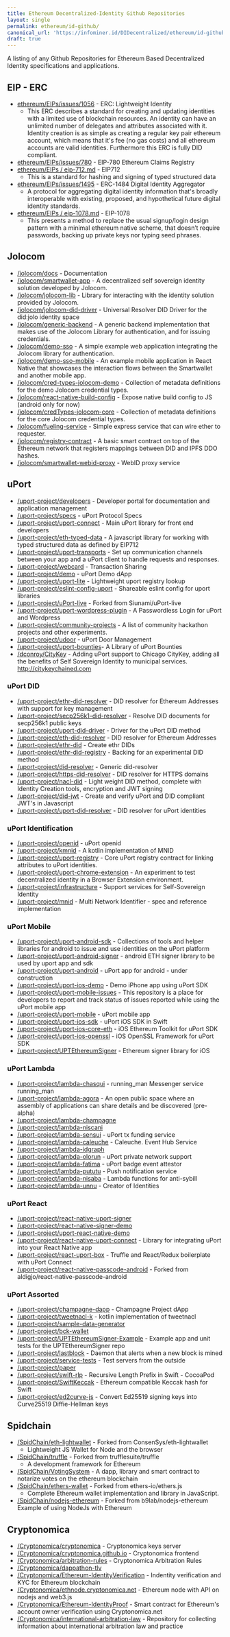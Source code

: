 ```yaml
---
title: Ethereum Decentralized-Identity Github Repositories
layout: single
permalink: ethereum/id-github/
canonical_url: 'https://infominer.id/DIDecentralized/ethereum/id-github/'
draft: true
---
```


A listing of any Github Repositories for Ethereum Based Decentralized Identity specifications and applications.


## EIP - ERC

* [ethereum/EIPs/issues/1056](https://github.com/ethereum/EIPs/issues/1056) - ERC: Lightweight Identity
  - This ERC describes a standard for creating and updating identities with a limited use of blockchain resources. An identity can have an unlimited number of delegates and attributes associated with it. Identity creation is as simple as creating a regular key pair ethereum account, which means that it's fee (no gas costs) and all ethereum accounts are valid identities. Furthermore this ERC is fully DID compliant.
* [ethereum/EIPs/issues/780](https://github.com/ethereum/EIPs/issues/780) - EIP-780 Ethereum Claims Registry
* [ethereum/EIPs / eip-712.md](https://github.com/ethereum/EIPs/blob/f29527ab39357548b06b29e937a48f06ae099de7/EIPS/eip-712.md) - EIP712
  - This is a standard for hashing and signing of typed structured data
* [ethereum/EIPs/issues/1495](https://github.com/ethereum/EIPs/issues/1495) - ERC-1484 Digital Identity Aggregator
  - A protocol for aggregating digital identity information that's broadly interoperable with existing, proposed, and hypothetical future digital identity standards.
* [ethereum/EIPs / eip-1078.md](https://github.com/ethereum/EIPs/blob/ed621645c8f3bc5756492f327cda015f35d9f8da/EIPS/eip-1078.md) - EIP-1078
  - This presents a method to replace the usual signup/login design pattern with a minimal ethereum native scheme, that doesn’t require passwords, backing up private keys nor typing seed phrases. 


## Jolocom

* <a href="https://github.com/jolocom/docs" target="_blank">/jolocom/docs</a> - Documentation
* <a href="https://github.com/jolocom/smartwallet-app" target="_blank">/jolocom/smartwallet-app</a> - A decentralized self sovereign identity solution developed by Jolocom.
* <a href="https://github.com/jolocom/jolocom-lib" target="_blank">/jolocom/jolocom-lib</a> - Library for interacting with the identity solution provided by Jolocom.
* <a href="https://github.com/jolocom/jolocom-did-driver" target="_blank">/jolocom/jolocom-did-driver</a> - Universal Resolver DID Driver for the did:jolo identity space
* <a href="https://github.com/jolocom/generic-backend" target="_blank">/jolocom/generic-backend</a> - A generic backend implementation that makes use of the Jolocom Library for authentication, and for issuing credentials.
* <a href="https://github.com/jolocom/demo-sso" target="_blank">/jolocom/demo-sso</a> - A simple example web application integrating the Jolocom library for authentication.
* <a href="https://github.com/jolocom/demo-sso-mobile" target="_blank">/jolocom/demo-sso-mobile</a> - An example mobile application in React Native that showcases the interaction flows between the Smartwallet and another mobile app.
* <a href="https://github.com/jolocom/cred-types-jolocom-demo" target="_blank">/jolocom/cred-types-jolocom-demo</a> - Collection of metadata definitions for the demo Jolocom credential types.
* <a href="https://github.com/jolocom/react-native-build-config" target="_blank">/jolocom/react-native-build-config</a> - Expose native build config to JS (android only for now)
* <a href="https://github.com/jolocom/credTypes-jolocom-core" target="_blank">/jolocom/credTypes-jolocom-core</a> - Collection of metadata definitions for the core Jolocom credential types.
* <a href="https://github.com/jolocom/fueling-service" target="_blank">/jolocom/fueling-service</a> - Simple express service that can wire ether to requester.
* <a href="https://github.com/jolocom/registry-contract" target="_blank">/jolocom/registry-contract</a> - A basic smart contract on top of the Ethereum network that registers mappings between DID and IPFS DDO hashes.
* <a href="https://github.com/jolocom/smartwallet-webid-proxy" target="_blank">/jolocom/smartwallet-webid-proxy</a> - WebID proxy service

## uPort

* <a href="https://github.com/uport-project/developers" target="_blank">/uport-project/developers</a> - Developer portal for documentation and application management
* <a href="https://github.com/uport-project/specs" target="_blank">/uport-project/specs</a> - uPort Protocol Specs
* <a href="https://github.com/uport-project/uport-connect" target="_blank">/uport-project/uport-connect</a> - Main uPort library for front end developers
* <a href="https://github.com/uport-project/eth-typed-data" target="_blank">/uport-project/eth-typed-data</a> - A javascript library for working with typed structured data as defined by EIP712
* <a href="https://github.com/uport-project/uport-transports" target="_blank">/uport-project/uport-transports</a> - Set up communication channels between your app and a uPort client to handle requests and responses.
* <a href="https://github.com/uport-project/webcard" target="_blank">/uport-project/webcard</a> - Transaction Sharing
* <a href="https://github.com/uport-project/demo" target="_blank">/uport-project/demo</a> - uPort Demo dApp
* <a href="https://github.com/uport-project/uport-lite" target="_blank">/uport-project/uport-lite</a> - Lightweight uport registry lookup
* <a href="https://github.com/uport-project/eslint-config-uport" target="_blank">/uport-project/eslint-config-uport</a> - Shareable eslint config for uport libraries
* <a href="https://github.com/uport-project/uPort-live" target="_blank">/uport-project/uPort-live</a> - Forked from Siunami/uPort-live
* <a href="https://github.com/uport-project/uport-wordpress-plugin" target="_blank">/uport-project/uport-wordpress-plugin</a> - A Passwordless Login for uPort and Wordpress
* <a href="https://github.com/uport-project/community-projects" target="_blank">/uport-project/community-projects</a> - A list of community hackathon projects and other experiments.
* <a href="https://github.com/uport-project/udoor" target="_blank">/uport-project/udoor</a> - uPort Door Management
* <a href="https://github.com/uport-project/uport-bounties" target="_blank">/uport-project/uport-bounties</a>- A Library of uPort Bounties
* <a href="https://github.com/dconroy/CityKey" target="_blank">/dconroy/CityKey</a> - Adding uPort support to Chicago CityKey, adding all the benefits of Self Sovereign Identity to municipal services. http://citykeychained.com

### uPort DID

* <a href="https://github.com/uport-project/ethr-did-resolver" target="_blank">/uport-project/ethr-did-resolver</a> - DID resolver for Ethereum Addresses with support for key management
* <a href="https://github.com/uport-project/secp256k1-did-resolver" target="_blank">/uport-project/secp256k1-did-resolver</a> - Resolve DID documents for secp256k1 public keys
* <a href="https://github.com/uport-project/uport-did-driver" target="_blank">/uport-project/uport-did-driver</a> - Driver for the uPort DID method
* <a href="https://github.com/uport-project/eth-did-resolver" target="_blank">/uport-project/eth-did-resolver</a> - DID resolver for Ethereum Addresses
* <a href="https://github.com/uport-project/ethr-did" target="_blank">/uport-project/ethr-did</a> - Create ethr DIDs
* <a href="https://github.com/uport-project/ethr-did-registry" target="_blank">/uport-project/ethr-did-registry</a> - Backing for an experimental DID method
* <a href="https://github.com/uport-project/did-resolver" target="_blank">/uport-project/did-resolver</a> - Generic did-resolver
* <a href="https://github.com/uport-project/https-did-resolver" target="_blank">/uport-project/https-did-resolver</a> - DID resolver for HTTPS domains
* <a href="https://github.com/uport-project/nacl-did" target="_blank">/uport-project/nacl-did</a> - Light weight DID method, complete with Identity Creation tools, encryption and JWT signing
* <a href="https://github.com/uport-project/did-jwt" target="_blank">/uport-project/did-jwt</a> - Create and verify uPort and DID compliant JWT's in Javascript
* <a href="https://github.com/uport-project/uport-did-resolver" target="_blank">/uport-project/uport-did-resolver</a> - DID resolver for uPort identities


### uPort Identification
* <a href="https://github.com/uport-project/openid" target="_blank">/uport-project/openid</a> - uPort openid
* <a href="https://github.com/uport-project/kmnid" target="_blank">/uport-project/kmnid</a> - A kotlin implementation of MNID
* <a href="https://github.com/uport-project/uport-registry" target="_blank">/uport-project/uport-registry</a> - Core uPort registry contract for linking attributes to uPort identities.
* <a href="https://github.com/uport-project/uport-chrome-extension" target="_blank">/uport-project/uport-chrome-extension</a> - An experiment to test decentralized identity in a Browser Extension environment.
* <a href="https://github.com/uport-project/infrastructure" target="_blank">/uport-project/infrastructure</a> - Support services for Self-Sovereign Identity
* <a href="https://github.com/uport-project/mnid" target="_blank">/uport-project/mnid</a> - Multi Network Identifier - spec and reference implementation



### uPort Mobile

* <a href="https://github.com/uport-project/uport-android-sdk" target="_blank">/uport-project/uport-android-sdk</a> - Collections of tools and helper libraries for android to issue and use identities on the uPort platform
* <a href="https://github.com/uport-project/uport-android-signer" target="_blank">/uport-project/uport-android-signer</a> - android ETH signer library to be used by uport app and sdk
* <a href="https://github.com/uport-project/uport-android" target="_blank">/uport-project/uport-android</a> - uPort app for android - under construction
* <a href="https://github.com/uport-project/uport-ios-demo" target="_blank">/uport-project/uport-ios-demo</a> - Demo iPhone app using uPort SDK
* <a href="https://github.com/uport-project/uport-mobile-issues" target="_blank">/uport-project/uport-mobile-issues</a> - This repository is a place for developers to report and track status of issues reported while using the uPort mobile app
* <a href="https://github.com/uport-project/uport-mobile" target="_blank">/uport-project/uport-mobile</a> - uPort mobile app
* <a href="https://github.com/uport-project/uport-ios-sdk" target="_blank">/uport-project/uport-ios-sdk</a> - uPort iOS SDK in Swift
* <a href="https://github.com/uport-project/uport-ios-core-eth" target="_blank">/uport-project/uport-ios-core-eth</a> - iOS Ethereum Toolkit for uPort SDK
* <a href="https://github.com/uport-project/uport-ios-openssl" target="_blank">/uport-project/uport-ios-openssl</a> - iOS OpenSSL Framework for uPort SDK
* <a href="https://github.com/uport-project/UPTEthereumSigner" target="_blank">/uport-project/UPTEthereumSigner</a> - Ethereum signer library for iOS



### uPort Lambda

* <a href="https://github.com/uport-project/lambda-chasqui" target="_blank">/uport-project/lambda-chasqui</a> - running_man Messenger service running_man
* <a href="https://github.com/uport-project/lambda-agora" target="_blank">/uport-project/lambda-agora</a> - An open public space where an assembly of applications can share details and be discovered (pre-alpha)
* <a href="https://github.com/uport-project/lambda-champagne" target="_blank">/uport-project/lambda-champagne</a>
* <a href="https://github.com/uport-project/lambda-niscani" target="_blank">/uport-project/lambda-niscani</a>
* <a href="https://github.com/uport-project/lambda-sensui" target="_blank">/uport-project/lambda-sensui</a> - uPort tx funding service
* <a href="https://github.com/uport-project/" target="_blank">/uport-project/lambda-caleuche</a> - Caleuche. Event Hub Service
* <a href="https://github.com/uport-project/lambda-idgraph" target="_blank">/uport-project/lambda-idgraph</a>
* <a href="https://github.com/uport-project/lambda-olorun" target="_blank">/uport-project/lambda-olorun</a> - uPort private network support
* <a href="https://github.com/uport-project/lambda-fatima" target="_blank">/uport-project/lambda-fatima</a> - uPort badge event attestor
* <a href="https://github.com/uport-project/lambda-pututu" target="_blank">/uport-project/lambda-pututu</a> - Push notification service
* <a href="https://github.com/uport-project/lambda-nisaba" target="_blank">/uport-project/lambda-nisaba</a> - Lambda functions for anti-sybill
* <a href="https://github.com/uport-project/lambda-unnu" target="_blank">/uport-project/lambda-unnu</a> - Creator of Identities

### uPort React

* <a href="https://github.com/uport-project/react-native-uport-signer" target="_blank">/uport-project/react-native-uport-signer</a> 
* <a href="https://github.com/uport-project/react-native-signer-demo" target="_blank">/uport-project/react-native-signer-demo</a> 
* <a href="https://github.com/uport-project/uport-react-native-demo" target="_blank">/uport-project/uport-react-native-demo</a>
* <a href="https://github.com/uport-project/react-native-uport-connect" target="_blank">/uport-project/react-native-uport-connect</a> - Library for integrating uPort into your React Native app
* <a href="https://github.com/uport-project/react-uport-box" target="_blank">/uport-project/react-uport-box</a> - Truffle and React/Redux boilerplate with uPort Connect
* <a href="https://github.com/uport-project/react-native-passcode-android" target="_blank">/uport-project/react-native-passcode-android</a> - Forked from aldigjo/react-native-passcode-android

### uPort Assorted
* <a href="https://github.com/uport-project/champagne-dapp" target="_blank">/uport-project/champagne-dapp</a> - Champagne Project dApp
* <a href="https://github.com/uport-project/tweetnacl-k" target="_blank">/uport-project/tweetnacl-k</a> - kotlin implementation of tweetnacl
* <a href="https://github.com/uport-project/sample-data-generator" target="_blank">/uport-project/sample-data-generator</a>
* <a href="https://github.com/uport-project/bck-wallet" target="_blank">/uport-project/bck-wallet</a>
* <a href="https://github.com/uport-project/UPTEthereumSigner-Example" target="_blank">/uport-project/UPTEthereumSigner-Example</a> - Example app and unit tests for the UPTEthereumSigner repo
* <a href="https://github.com/uport-project/lastblock" target="_blank">/uport-project/lastblock</a> - Daemon that alerts when a new block is mined
* <a href="https://github.com/uport-project/service-tests" target="_blank">/uport-project/service-tests</a> - Test servers from the outside
* <a href="https://github.com/uport-project/paper" target="_blank">/uport-project/paper</a>
* <a href="https://github.com/uport-project/swift-rlp" target="_blank">/uport-project/swift-rlp</a> - Recursive Length Prefix in Swift - CocoaPod
* <a href="https://github.com/uport-project/SwiftKeccak" target="_blank">/uport-project/SwiftKeccak</a> - Ethereum compatible Keccak hash for Swift
* <a href="https://github.com/uport-project/ed2curve-js" target="_blank">/uport-project/ed2curve-js</a> - Convert Ed25519 signing keys into Curve25519 Diffie-Hellman keys



## Spidchain
* <a href="https://github.com/SpidChain/eth-lightwallet" target="_blank">/SpidChain/eth-lightwallet</a> - Forked from ConsenSys/eth-lightwallet
  - Lightweight JS Wallet for Node and the browser
* <a href="https://github.com/SpidChain/truffle" target="_blank">/SpidChain/truffle</a> - Forked from trufflesuite/truffle
  - A development framework for Ethereum
* <a href="https://github.com/SpidChain/VotingSystem" target="_blank">/SpidChain/VotingSystem</a> - A dapp, library and smart contract to notarize votes on the ethereum blockchain
* <a href="https://github.com/SpidChain/ethers-wallet" target="_blank">/SpidChain/ethers-wallet</a> - Forked from ethers-io/ethers.js
  - Complete Ethereum wallet implementation and library in JavaScript.
* <a href="https://github.com/SpidChain/nodejs-ethereum" target="_blank">/SpidChain/nodejs-ethereum</a> - Forked from b9lab/nodejs-ethereum
Example of using NodeJs with Ethereum


## Cryptonomica
* <a href="https://github.com/Cryptonomica/cryptonomica" target="_blank">/Cryptonomica/cryptonomica</a> - Cryptonomica keys server
* <a href="https://github.com/Cryptonomica/cryptonomica.github.io" target="_blank">/Cryptonomica/cryptonomica.github.io</a> - Cryptonomica frontend
* <a href="https://github.com/Cryptonomica/arbitration-rules" target="_blank">/Cryptonomica/arbitration-rules</a> - Cryptonomica Arbitration Rules
* <a href="https://github.com/Cryptonomica/dappathon-tlv" target="_blank">/Cryptonomica/dappathon-tlv</a>
* <a href="https://github.com/Cryptonomica/Ethereum-IdentityVerification" target="_blank">/Cryptonomica/Ethereum-IdentityVerification</a> - Indentity verification and KYC for Ethereum blockchain
* <a href="https://github.com/Cryptonomica/ethnode.cryptonomica.net" target="_blank">/Cryptonomica/ethnode.cryptonomica.net</a> - Ethereum node with API on nodejs and web3.js
* <a href="https://github.com/Cryptonomica/Ethereum-IdentityProof" target="_blank">/Cryptonomica/Ethereum-IdentityProof</a> - Smart contract for Ethereum's account owner verification using Cryptonomica.net
* <a href="https://github.com/Cryptonomica/international-arbitration-law" target="_blank">/Cryptonomica/international-arbitration-law</a> - Repository for collecting information about international arbitration law and practice
